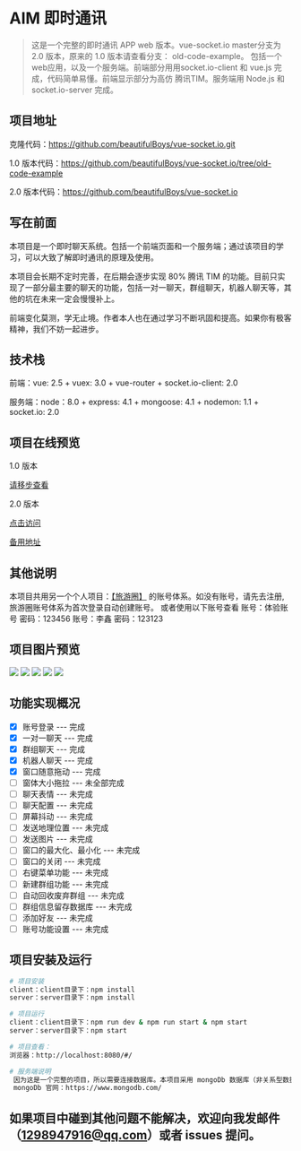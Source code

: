 
# AIM 即时通讯

> 这是一个完整的即时通讯 APP web 版本。vue-socket.io master分支为 2.0 版本，原来的 1.0 版本请查看分支： old-code-example。
>包括一个web应用，以及一个服务端。前端部分用用socket.io-client 和 vue.js 完成，代码简单易懂。前端显示部分为高仿 腾讯TIM。服务端用 Node.js 和 socket.io-server 完成。

## 项目地址
克隆代码：https://github.com/beautifulBoys/vue-socket.io.git

1.0 版本代码：https://github.com/beautifulBoys/vue-socket.io/tree/old-code-example

2.0 版本代码：https://github.com/beautifulBoys/vue-socket.io

## 写在前面

  本项目是一个即时聊天系统。包括一个前端页面和一个服务端；通过该项目的学习，可以大致了解即时通讯的原理及使用。

  本项目会长期不定时完善，在后期会逐步实现 80% 腾讯 TIM 的功能。目前只实现了一部分最主要的聊天的功能，包括一对一聊天，群组聊天，机器人聊天等，其他的坑在未来一定会慢慢补上。

  前端变化莫测，学无止境。作者本人也在通过学习不断巩固和提高。如果你有极客精神，我们不妨一起进步。

## 技术栈
前端：vue: 2.5 + vuex: 3.0 + vue-router + socket.io-client: 2.0

服务端：node：8.0 + express: 4.1 + mongoose: 4.1 + nodemon: 1.1 + socket.io: 2.0

## 项目在线预览
1.0 版本

[请移步查看](https://github.com/beautifulBoys/vue-socket.io/tree/old-code-example)

2.0 版本

[点击访问](http://47.95.212.47:8888/pc/vue-socket/index.html#/)

[备用地址](https://beautifulboys.github.io/pc/vue-socket/index.html#/)

## 其他说明
本项目共用另一个个人项目：[【旅游圈】](https://github.com/beautifulBoys/tourism-circle) 的账号体系。如没有账号，请先去注册,旅游圈账号体系为首次登录自动创建账号。
或者使用以下账号查看
账号：体验账号  密码：123456
账号：李鑫      密码：123123

## 项目图片预览

<img src="https://raw.githubusercontent.com/beautifulBoys/vue-socket.io/master/source/images/1.png" />
<img src="https://raw.githubusercontent.com/beautifulBoys/vue-socket.io/master/source/images/2.png" />
<img src="https://raw.githubusercontent.com/beautifulBoys/vue-socket.io/master/source/images/3.png"/>
<img src="https://raw.githubusercontent.com/beautifulBoys/vue-socket.io/master/source/images/4.png"/>
<img src="https://raw.githubusercontent.com/beautifulBoys/vue-socket.io/master/source/images/5.png"/>

## 功能实现概况
- [x] 账号登录 --- 完成
- [x] 一对一聊天 --- 完成
- [x] 群组聊天 --- 完成
- [x] 机器人聊天 --- 完成
- [x] 窗口随意拖动 --- 完成
- [ ] 窗体大小拖拉 --- 未全部完成
- [ ] 聊天表情 --- 未完成
- [ ] 聊天配置 --- 未完成
- [ ] 屏幕抖动 --- 未完成
- [ ] 发送地理位置 --- 未完成
- [ ] 发送图片 --- 未完成
- [ ] 窗口的最大化、最小化 --- 未完成
- [ ] 窗口的关闭 --- 未完成
- [ ] 右键菜单功能 --- 未完成
- [ ] 新建群组功能 --- 未完成
- [ ] 自动回收废弃群组 --- 未完成
- [ ] 群组信息留存数据库 --- 未完成
- [ ] 添加好友 --- 未完成
- [ ] 账号功能设置 --- 未完成

## 项目安装及运行

``` bash
# 项目安装
client：client目录下：npm install
server：server目录下：npm install

# 项目运行
client：client目录下：npm run dev & npm run start & npm start
server：server目录下：npm start

# 项目查看：
浏览器：http://localhost:8080/#/

# 服务端说明
 因为这是一个完整的项目，所以需要连接数据库。本项目采用 mongoDb 数据库（非关系型数据库）。
 mongoDb 官网：https://www.mongodb.com/
```

## 如果项目中碰到其他问题不能解决，欢迎向我发邮件（1298947916@qq.com）或者 issues 提问。
